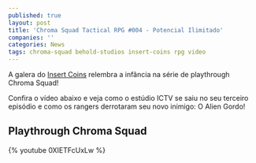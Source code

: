 ```yaml
---
published: true
layout: post
title: 'Chroma Squad Tactical RPG #004 - Potencial Ilimitado'
companies: ''
categories: News
tags: chroma-squad behold-studios insert-coins rpg video
---
```



A galera do <a href="https://www.youtube.com/channel/UC0cCb4TkyLLo3NYbNpealRA" target="_blank">Insert Coins</a>
 relembra a infância na série de playthrough Chroma Squad!

Confira o vídeo abaixo e veja como o estúdio ICTV se saiu no seu terceiro episódio e como os rangers derrotaram seu novo inimigo: O Alien Gordo!

## Playthrough Chroma Squad
{% youtube 0XIETFcUxLw %}

